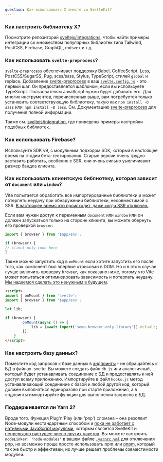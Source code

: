 ```yaml
---
question: Как использовать X вместе со SvelteKit?
---
```


### Как настроить библиотеку X?

Посмотрите репозиторий [sveltejs/integrations](https://github.com/sveltejs/integrations#sveltekit), чтобы найти примеры интеграции со множеством популярных библиотек типа Tailwind, PostCSS, Firebase, GraphQL, mdsvex и т.д.


### Как использовать `svelte-preprocess`?

`svelte-preprocess` обеспечивает поддержку Babel, CoffeeScript, Less, PostCSS/SugarSS, Pug, scss/sass, Stylus, TypeScript, стилей `global` и replace. Добавление [svelte-preprocess](https://github.com/sveltejs/svelte-preprocess) в ваш [`svelte.config.js`](/docs#konfiguracziya) - это первый шаг. Он предоставляется шаблоном, если вы используете TypeScript. Пользователям JavaScript нужно будет добавить его. Для многих инструментов, перечисленных выше, вам потребуется только установить соответствующую библиотеку, такую ​​как `npm install -D sass` или` npm install -D less`. См. Документацию [svelte-preprocess](https://github.com/sveltejs/svelte-preprocess) для получения полной информации.

Также см. [sveltejs/integration](https://github.com/sveltejs/integrations#sveltekit), где приведены примеры настройки подобных библиотек.


### Как использовать Firebase?

Используйте SDK v9, с модульным подходом SDK, который в настоящее время на стадии бета-тестирования. Старые версии очень трудно заставить работать, особенно с SSR, они очень сильно уыеличивают размер бандла клиента.


### Как использовать клиентскую библиотеку, которая зависит от `document` или `window`?

Vite попытается обработать все импортированные библиотеки и может потерпеть неудачу при обнаружении библиотеки, несовместимой с SSR. [В настоящее время это происходит, даже когда SSR отключен.](https://github.com/sveltejs/kit/issues/754).

Если вам нужен доступ к переменным `document` или `window` или он должен запускаться только на стороне клиента, вы можете обернуть его проверкой `browser`:

```js
import { browser } from '$app/env';

if (browser) {
// client-only code here
}
```

Также можно запустить код в `onMount` если хотите запустить его после того, как компонент был впервые отрисован в DOM. Но и в этом случае лучше включить проверку `browser`, как показано ниже, потому что Vite может попытаться оптимизировать зависимость и потерпеть неудачу. [Мы надеемся сделать это ненужным в будущем](https://github.com/sveltejs/svelte/issues/6372).

```html
<script>
import { onMount } from 'svelte';
import { browser } from '$app/env';

let lib;

if (browser) {
 		onMount(async () => {
 			lib = (await import('some-browser-only-library')).default;
 		});
 	}
</script>
```

### Как настроить базу данных?

Поместите код запросов к базе данных в [эндпоинты](/docs#marshruty-endpointy) - не обращайтесь к БД в файлах .svelte. Вы можете создать файл `db.js` или аналогичный, который будет устанавливать соединение с БД и предоставлять к ней доступ всему приложению. Импортируйте в файл `hooks.js` метод устанавливающий соединение с базой и любой другой код, который должен выполняться единоразово при старте приложения, а в эндпоинты импортируйте функции для выполнения запросов в БД.


### Поддерживается ли Yarn 2?

Вроде того. Функция Plug'n'Play (или 'pnp') сломана – она резолвит Node-модули нестандартным способом и [пока не работает с нативными JavaScript модулями](https://github.com/yarnpkg/berry/issues/638), которым является SvelteKit и [непрерывно растущее число других пакетов](https://blog.sindresorhus.com/get-ready-for-esm-aa53530b3f77). Вы можете настроить `nodeLinker: 'node-modules'` в вашем файле [`.yarnrc.yml`](https://yarnpkg.com/configuration/yarnrc#nodeLinker) для отключения pnp, но возможно проще просто  использовать  npm или [pnpm](https://pnpm.io/), который так же быстр и эффективен, но лучше решает проблемы совместимости модулей.